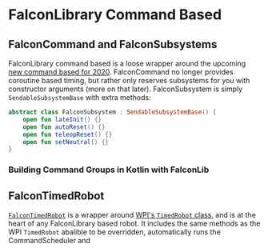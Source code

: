 # FalconLibrary Command Based

## FalconCommand and FalconSubsystems

FalconLibrary command based is a loose wrapper around the upcoming [new command based for 2020](https://frc-docs.readthedocs.io/en/latest/docs/software/commandbased/index.html). FalconCommand no longer provides coroutine based timing, but rather only reserves subsystems for you with constructor arguments (more on that later). FalconSubsystem is simply `SendableSubsystemBase` with extra methods:

```kotlin
abstract class FalconSubsystem : SendableSubsystemBase() {
    open fun lateInit() {}
    open fun autoReset() {}
    open fun teleopReset() {}
    open fun setNeutral() {}
}
```

### Building Command Groups in Kotlin with FalconLib

## FalconTimedRobot

[`FalconTimedRobot`](https://github.com/5190GreenHopeRobotics/FalconLibrary/blob/2020/wpi/src/main/kotlin/org/ghrobotics/lib/wrappers/FalconTimedRobot.kt) is a wrapper around [WPI's `TimedRobot` class](https://first.wpi.edu/FRC/roborio/release/docs/java/edu/wpi/first/wpilibj/TimedRobot.html), and is at the heart of any FalconLibrary based robot. It includes the same methods as the WPI `TimedRobot` abalible to be overridden, automatically runs the CommandScheduler and 